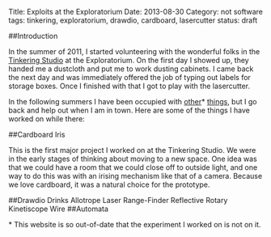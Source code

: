 Title: Exploits at the Exploratorium
Date: 2013-08-30
Category: not software
tags: tinkering, exploratorium, drawdio, cardboard, lasercutter
status: draft

##Introduction

In the summer of 2011, I started volunteering with the wonderful folks in the
[Tinkering Studio](http://blogs.exploratorium.edu/tinkering/) at the
Exploratorium. On the first day I showed up, they handed me a dustcloth and put
me to work dusting cabinets. I came back the next day and was immediately
offered the job of typing out labels for storage boxes. Once I finished with
that I got to play with the lasercutter.

In the following summers I have been occupied with
[other](http://atom.stanford.edu/)\* [things](http://www.missionst.com), but I
go back and help out when I am in town. Here are some of the things I have
worked on while there:

##Cardboard Iris

This is the first major project I worked on at the Tinkering Studio. We were in
the early stages of thinking about moving to a new space. One idea was that we
could have a room that we could close off to outside light, and one way to do
this was with an irising mechanism like that of a camera. Because we love cardboard, it was a natural choice for the prototype.

##Drawdio Drinks Allotrope Laser Range-Finder Reflective Rotary Kinetiscope Wire
##Automata

\* This website is so out-of-date that the experiment I worked on is not on it.
